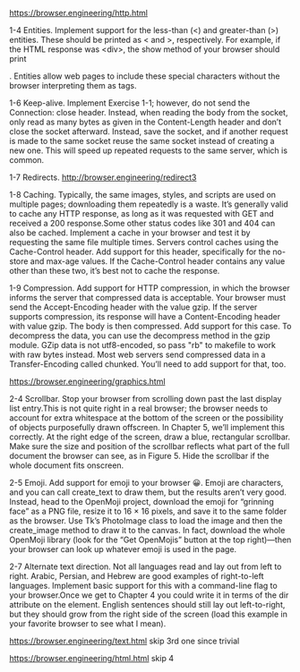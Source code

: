 https://browser.engineering/http.html

1-4 Entities. Implement support for the less-than (&lt;) and greater-than (&gt;) entities. These should be printed as < and >, respectively. For example, if the HTML response was &lt;div&gt;, the show method of your browser should print <div>. Entities allow web pages to include these special characters without the browser interpreting them as tags.

1-6 Keep-alive. Implement Exercise 1-1; however, do not send the Connection: close header. Instead, when reading the body from the socket, only read as many bytes as given in the Content-Length header and don’t close the socket afterward. Instead, save the socket, and if another request is made to the same socket reuse the same socket instead of creating a new one. This will speed up repeated requests to the same server, which is common.

1-7 Redirects. http://browser.engineering/redirect3

1-8 Caching. Typically, the same images, styles, and scripts are used on multiple pages; downloading them repeatedly is a waste. It’s generally valid to cache any HTTP response, as long as it was requested with GET and received a 200 response.Some other status codes like 301 and 404 can also be cached. Implement a cache in your browser and test it by requesting the same file multiple times. Servers control caches using the Cache-Control header. Add support for this header, specifically for the no-store and max-age values. If the Cache-Control header contains any value other than these two, it’s best not to cache the response.

1-9 Compression. Add support for HTTP compression, in which the browser informs the server that compressed data is acceptable. Your browser must send the Accept-Encoding header with the value gzip. If the server supports compression, its response will have a Content-Encoding header with value gzip. The body is then compressed. Add support for this case. To decompress the data, you can use the decompress method in the gzip module. GZip data is not utf8-encoded, so pass "rb" to makefile to work with raw bytes instead. Most web servers send compressed data in a Transfer-Encoding called chunked. You’ll need to add support for that, too.

https://browser.engineering/graphics.html

2-4 Scrollbar. Stop your browser from scrolling down past the last display list entry.This is not quite right in a real browser; the browser needs to account for extra whitespace at the bottom of the screen or the possibility of objects purposefully drawn offscreen. In Chapter 5, we’ll implement this correctly. At the right edge of the screen, draw a blue, rectangular scrollbar. Make sure the size and position of the scrollbar reflects what part of the full document the browser can see, as in Figure 5. Hide the scrollbar if the whole document fits onscreen.

2-5 Emoji. Add support for emoji to your browser 😀. Emoji are characters, and you can call create_text to draw them, but the results aren’t very good. Instead, head to the OpenMoji project, download the emoji for “grinning face” as a PNG file, resize it to 16 × 16 pixels, and save it to the same folder as the browser. Use Tk’s PhotoImage class to load the image and then the create_image method to draw it to the canvas. In fact, download the whole OpenMoji library (look for the “Get OpenMojis” button at the top right)—then your browser can look up whatever emoji is used in the page.

2-7 Alternate text direction. Not all languages read and lay out from left to right. Arabic, Persian, and Hebrew are good examples of right-to-left languages. Implement basic support for this with a command-line flag to your browser.Once we get to Chapter 4 you could write it in terms of the dir attribute on the <body> element. English sentences should still lay out left-to-right, but they should grow from the right side of the screen (load this example in your favorite browser to see what I mean).

https://browser.engineering/text.html
skip 3rd one since trivial

https://browser.engineering/html.html
skip 4
